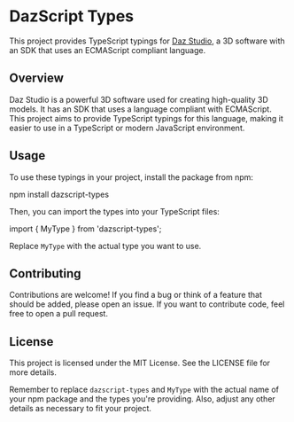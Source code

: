 # DazScript Types

This project provides TypeScript typings for [Daz Studio](https://www.daz3d.com/), a 3D software with an SDK that uses an ECMAScript compliant language.

## Overview

Daz Studio is a powerful 3D software used for creating high-quality 3D models. It has an SDK that uses a language compliant with ECMAScript. This project aims to provide TypeScript typings for this language, making it easier to use in a TypeScript or modern JavaScript environment.

## Usage

To use these typings in your project, install the package from npm:

npm install dazscript-types

Then, you can import the types into your TypeScript files:

import { MyType } from 'dazscript-types';

Replace `MyType` with the actual type you want to use.

## Contributing

Contributions are welcome! If you find a bug or think of a feature that should be added, please open an issue. If you want to contribute code, feel free to open a pull request.

## License

This project is licensed under the MIT License. See the LICENSE file for more details.

Remember to replace `dazscript-types` and `MyType` with the actual name of your npm package and the types you're providing. Also, adjust any other details as necessary to fit your project.
